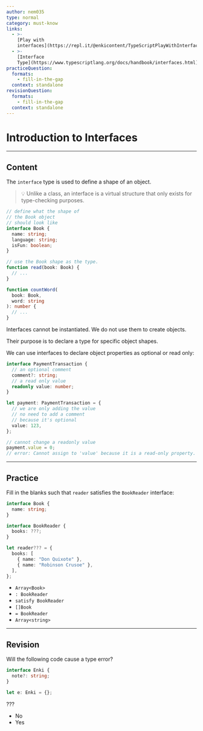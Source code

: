 ```yaml
---
author: nem035
type: normal
category: must-know
links:
  - >-
    [Play with
    interfaces](https://repl.it/@enkicontent/TypeScriptPlayWithInterfaces){website}
  - >-
    [Interface
    Type](https://www.typescriptlang.org/docs/handbook/interfaces.html){documentation}
practiceQuestion:
  formats:
    - fill-in-the-gap
  context: standalone
revisionQuestion:
  formats:
    - fill-in-the-gap
  context: standalone
---
```


# Introduction to Interfaces

---

## Content

The `interface` type is used to define a shape of an object.

> 💡 Unlike a class, an interface is a virtual structure that only exists for type-checking purposes.

```ts
// define what the shape of
// the Book object
// should look like
interface Book {
  name: string;
  language: string;
  isFun: boolean;
}

// use the Book shape as the type.
function read(book: Book) {
  // ...
}

function countWord(
  book: Book,
  word: string
): number {
  // ...
}
```

Interfaces cannot be instantiated. We do not use them to create objects.

Their purpose is to declare a type for specific object shapes.

We can use interfaces to declare object properties as optional or read only:

```ts
interface PaymentTransaction {
  // an optional comment
  comment?: string;
  // a read only value
  readonly value: number;
}

let payment: PaymentTransaction = {
  // we are only adding the value
  // no need to add a comment
  // because it's optional
  value: 123,
};

// cannot change a readonly value
payment.value = 0;
// error: Cannot assign to 'value' because it is a read-only property.
```

---

## Practice

Fill in the blanks such that `reader` satisfies the `BookReader` interface:

```ts
interface Book {
  name: string;
}

interface BookReader {
  books: ???;
}

let reader??? = {
  books: [
    { name: "Don Quixote" },
    { name: "Robinson Crusoe" },
  ],
};
```

- `Array<Book>`
- `: BookReader`
- `satisfy BookReader`
- `[]Book`
- `= BookReader`
- `Array<string>`

---

## Revision

Will the following code cause a type error?

```ts
interface Enki {
  note?: string;
}

let e: Enki = {};
```

???

- No
- Yes
